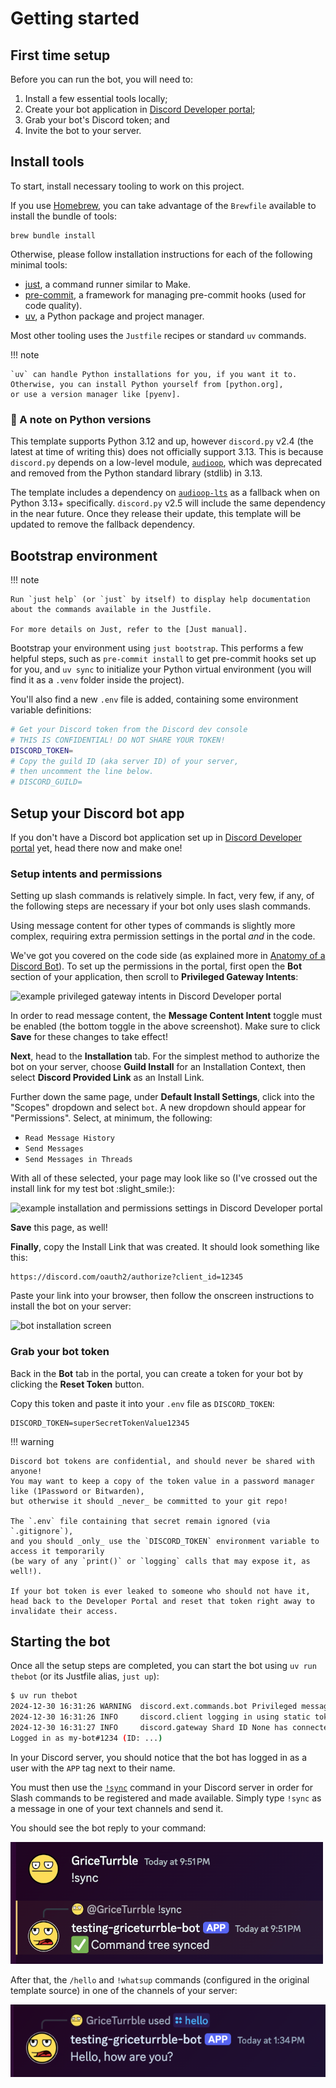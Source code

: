 # Getting started

## First time setup

Before you can run the bot, you will need to:

1. Install a few essential tools locally;
2. Create your bot application in [Discord Developer portal];
3. Grab your bot's Discord token; and
4. Invite the bot to your server.

## Install tools

To start, install necessary tooling to work on this project.

If you use [Homebrew], you can take advantage of the `Brewfile` available to install the bundle of
tools:

```shell
brew bundle install
```

Otherwise, please follow installation instructions for each of the following minimal tools:

- [just], a command runner similar to Make.
- [pre-commit], a framework for managing pre-commit hooks (used for code quality).
- [uv], a Python package and project manager.

Most other tooling uses the `Justfile` recipes or standard `uv` commands.

!!! note

    `uv` can handle Python installations for you, if you want it to.
    Otherwise, you can install Python yourself from [python.org],
    or use a version manager like [pyenv].

### :construction: A note on Python versions

This template supports Python 3.12 and up, however `discord.py` v2.4 (the latest at time of writing
this) does not officially support 3.13. This is because `discord.py` depends on a low-level module,
[`audioop`](https://docs.python.org/3/library/audioop.html), which was deprecated and removed from
the Python standard library (stdlib) in 3.13.

The template includes a dependency on [`audioop-lts`](https://pypi.org/project/audioop-lts/) as a
fallback when on Python 3.13+ specifically. `discord.py` v2.5 will include the same dependency in
the near future. Once they release their update, this template will be updated to remove the
fallback dependency.

## Bootstrap environment

!!! note

    Run `just help` (or `just` by itself) to display help documentation about the commands available in the Justfile.

    For more details on Just, refer to the [Just manual].

Bootstrap your environment using `just bootstrap`. This performs a few helpful steps, such as
`pre-commit install` to get pre-commit hooks set up for you, and `uv sync` to initialize your Python
virtual environment (you will find it as a `.venv` folder inside the project).

You'll also find a new `.env` file is added, containing some environment variable definitions:

```sh
# Get your Discord token from the Discord dev console
# THIS IS CONFIDENTIAL! DO NOT SHARE YOUR TOKEN!
DISCORD_TOKEN=
# Copy the guild ID (aka server ID) of your server,
# then uncomment the line below.
# DISCORD_GUILD=
```

## Setup your Discord bot app

If you don't have a Discord bot application set up in [Discord Developer portal] yet, head there now
and make one!

### Setup intents and permissions

Setting up slash commands is relatively simple. In fact, very few, if any, of the following steps
are necessary if your bot only uses slash commands.

Using message content for other types of commands is slightly more complex, requiring extra
permission settings in the portal _and_ in the code.

We've got you covered on the code side (as explained more in
[Anatomy of a Discord Bot](explore.md)). To set up the permissions in the portal, first open the
**Bot** section of your application, then scroll to **Privileged Gateway Intents**:

![example privileged gateway intents in Discord Developer portal](imgs/privileged-gateway-intents.png)

In order to read message content, the **Message Content Intent** toggle must be enabled (the bottom
toggle in the above screenshot). Make sure to click **Save** for these changes to take effect!

**Next**, head to the **Installation** tab. For the simplest method to authorize the bot on your
server, choose **Guild Install** for an Installation Context, then select **Discord Provided Link**
as an Install Link.

Further down the same page, under **Default Install Settings**, click into the "Scopes" dropdown and
select `bot`. A new dropdown should appear for "Permissions". Select, at minimum, the following:

- `Read Message History`
- `Send Messages`
- `Send Messages in Threads`

With all of these selected, your page may look like so (I've crossed out the install link for my
test bot :slight_smile:):

![example installation and permissions settings in Discord Developer portal](imgs/installation-permissions.png)

**Save** this page, as well!

**Finally**, copy the Install Link that was created. It should look something like this:

```
https://discord.com/oauth2/authorize?client_id=12345
```

Paste your link into your browser, then follow the onscreen instructions to install the bot on your
server:

![bot installation screen](imgs/install-screen.png)

### Grab your bot token

Back in the **Bot** tab in the portal, you can create a token for your bot by clicking the **Reset
Token** button.

Copy this token and paste it into your `.env` file as `DISCORD_TOKEN`:

```
DISCORD_TOKEN=superSecretTokenValue12345
```

!!! warning

    Discord bot tokens are confidential, and should never be shared with anyone!
    You may want to keep a copy of the token value in a password manager like (1Password or Bitwarden),
    but otherwise it should _never_ be committed to your git repo!

    The `.env` file containing that secret remain ignored (via `.gitignore`),
    and you should _only_ use the `DISCORD_TOKEN` environment variable to access it temporarily
    (be wary of any `print()` or `logging` calls that may expose it, as well!).

    If your bot token is ever leaked to someone who should not have it,
    head back to the Developer Portal and reset that token right away to invalidate their access.

## Starting the bot

Once all the setup steps are completed, you can start the bot using `uv run thebot` (or its Justfile
alias, `just up`):

```sh
$ uv run thebot
2024-12-30 16:31:26 WARNING  discord.ext.commands.bot Privileged message content intent is missing, commands may not work as expected.
2024-12-30 16:31:26 INFO     discord.client logging in using static token
2024-12-30 16:31:27 INFO     discord.gateway Shard ID None has connected to Gateway (Session ID: ...).
Logged in as my-bot#1234 (ID: ...)
```

In your Discord server, you should notice that the bot has logged in as a user with the `APP` tag
next to their name.

You must then use the [`!sync`](explore.md#syncing-the-command-tree) command in your Discord server
in order for Slash commands to be registered and made available. Simply type `!sync` as a message in
one of your text channels and send it.

You should see the bot reply to your command:

![!sync command responding successfully](imgs/example-sync-command-run.png)

After that, the `/hello` and `!whatsup` commands (configured in the original template source) in one
of the channels of your server:

![The test bot responding to /hello slash command](imgs/example-bot-hello.png)

[discord developer portal]: https://discord.com/developers/applications
[homebrew]: https://brew.sh/
[just manual]: https://just.systems/man/en/
[just]: https://just.systems/
[pre-commit]: https://pre-commit.com/
[pyenv]: https://github.com/pyenv/pyenv
[python.org]: https://python.org/downloads
[uv]: https://docs.astral.sh/uv/
